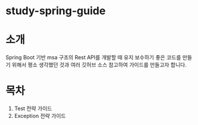 # study-spring-guide

# 소개
Spring Boot 기반 msa 구조의 Rest API를 개발할 때 유지 보수하기 좋은 코드를 만들기 위해서 평소 생각했던 것과 여러 깃허브 소스 참고하여 가이드를 만들고자 합니다.

# 목차
1. Test 전략 가이드
2. Exception 전략 가이드
